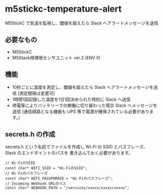 # m5stickc-temperature-alert

M5StickC で気温を監視し、閾値を超えたら Slack へアラートメッセージを送信

## 必要なもの

- M5StickC
- M5Stack用環境センサユニット ver.2 (ENV II)

## 機能

- 10秒ごとに温度を測定し、閾値を超えたら Slack へアラートメッセージを送信 (測定間隔は変更可)
- 1時間1回記録した温度を1日1回決められた時刻に Slack へ送信
- 停電等によりバッテリーでの稼働に切り替わった場合 Slack へメッセージを送信
  (通信経路となる機器も UPS 等で電源が確保されている必要があります。)

## secrets.h の作成

secrets.h という名前でファイルを作成し
Wi-Fi の SSID とパスフレーズ、Slack のエンドポイントのパスを
書き込んでおく必要があります。

    // Wi-FiのSSID
    const char* WIFI_SSID = "Wi-FiのSSID";
    // Wi-Fiのパスフレーズ
    const char* WIFI_PASSPHRASE = "Wi-Fiのパスフレーズ";
    // Incoming Webhook URLのパス
    const char* WEBHOOK_PATH = "/services/xxxxx/xxxxx/xxxxx";
